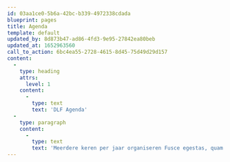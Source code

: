 ```yaml
---
id: 03aa1ce0-5b6a-42bc-b339-4972338cdada
blueprint: pages
title: Agenda
template: default
updated_by: 8d873b47-ad86-4fd3-9e95-27842ea80beb
updated_at: 1652963560
call_to_action: 6bc4ea55-2728-4615-8d45-75d49d29d157
content:
  -
    type: heading
    attrs:
      level: 1
    content:
      -
        type: text
        text: 'DLF Agenda'
  -
    type: paragraph
    content:
      -
        type: text
        text: 'Meerdere keren per jaar organiseren Fusce egestas, quam ut faucibus facilisis, justo elit interdum ligula, vitae accumsan erat mi non erat. Curabitur at cursus ipsum, in lacinia mi. Integer a metus cursus, tempus lacus non, vestibulum sapien. Donec semper mi tortor, sit amet efficitur mauris tristique et.'
---
```

